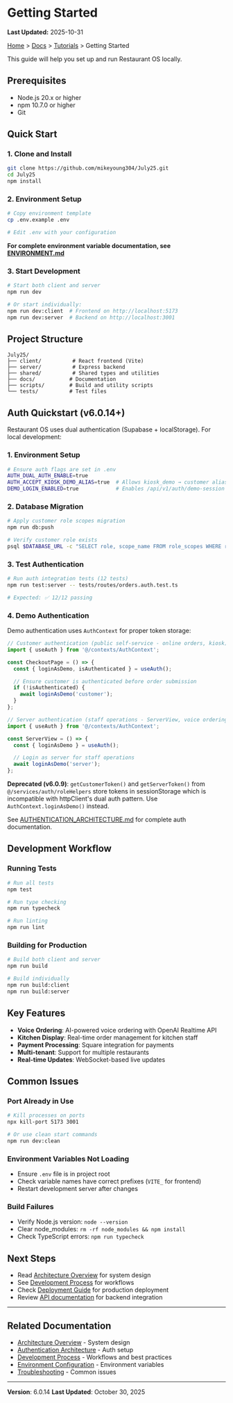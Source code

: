# Getting Started

**Last Updated:** 2025-10-31

[Home](../../index.md) > [Docs](../README.md) > [Tutorials](./README.md) > Getting Started

This guide will help you set up and run Restaurant OS locally.

## Prerequisites

- Node.js 20.x or higher
- npm 10.7.0 or higher
- Git

## Quick Start

### 1. Clone and Install
```bash
git clone https://github.com/mikeyoung304/July25.git
cd July25
npm install
```

### 2. Environment Setup
```bash
# Copy environment template
cp .env.example .env

# Edit .env with your configuration
```

**For complete environment variable documentation, see [ENVIRONMENT.md](../reference/ENVIRONMENT.md)**

### 3. Start Development
```bash
# Start both client and server
npm run dev

# Or start individually:
npm run dev:client  # Frontend on http://localhost:5173
npm run dev:server  # Backend on http://localhost:3001
```

## Project Structure

```
July25/
├── client/          # React frontend (Vite)
├── server/          # Express backend
├── shared/          # Shared types and utilities
├── docs/           # Documentation
├── scripts/        # Build and utility scripts
└── tests/          # Test files
```

## Auth Quickstart (v6.0.14+)

Restaurant OS uses dual authentication (Supabase + localStorage). For local development:

### 1. Environment Setup
```bash
# Ensure auth flags are set in .env
AUTH_DUAL_AUTH_ENABLE=true
AUTH_ACCEPT_KIOSK_DEMO_ALIAS=true  # Allows kiosk_demo → customer alias
DEMO_LOGIN_ENABLED=true            # Enables /api/v1/auth/demo-session
```

### 2. Database Migration
```bash
# Apply customer role scopes migration
npm run db:push

# Verify customer role exists
psql $DATABASE_URL -c "SELECT role, scope_name FROM role_scopes WHERE role='customer';"
```

### 3. Test Authentication
```bash
# Run auth integration tests (12 tests)
npm run test:server -- tests/routes/orders.auth.test.ts

# Expected: ✅ 12/12 passing
```

### 4. Demo Authentication

Demo authentication uses `AuthContext` for proper token storage:

```typescript
// Customer authentication (public self-service - online orders, kiosk)
import { useAuth } from '@/contexts/AuthContext';

const CheckoutPage = () => {
  const { loginAsDemo, isAuthenticated } = useAuth();

  // Ensure customer is authenticated before order submission
  if (!isAuthenticated) {
    await loginAsDemo('customer');
  }
};

// Server authentication (staff operations - ServerView, voice ordering)
import { useAuth } from '@/contexts/AuthContext';

const ServerView = () => {
  const { loginAsDemo } = useAuth();

  // Login as server for staff operations
  await loginAsDemo('server');
};
```

**Deprecated (v6.0.9)**: `getCustomerToken()` and `getServerToken()` from `@/services/auth/roleHelpers` store tokens in sessionStorage which is incompatible with httpClient's dual auth pattern. Use `AuthContext.loginAsDemo()` instead.

See [AUTHENTICATION_ARCHITECTURE.md](./docs/AUTHENTICATION_ARCHITECTURE.md) for complete auth documentation.

## Development Workflow

### Running Tests
```bash
# Run all tests
npm test

# Run type checking
npm run typecheck

# Run linting
npm run lint
```

### Building for Production
```bash
# Build both client and server
npm run build

# Build individually
npm run build:client
npm run build:server
```

## Key Features

- **Voice Ordering**: AI-powered voice ordering with OpenAI Realtime API
- **Kitchen Display**: Real-time order management for kitchen staff
- **Payment Processing**: Square integration for payments
- **Multi-tenant**: Support for multiple restaurants
- **Real-time Updates**: WebSocket-based live updates

## Common Issues

### Port Already in Use
```bash
# Kill processes on ports
npx kill-port 5173 3001

# Or use clean start commands
npm run dev:clean
```

### Environment Variables Not Loading
- Ensure `.env` file is in project root
- Check variable names have correct prefixes (`VITE_` for frontend)
- Restart development server after changes

### Build Failures
- Verify Node.js version: `node --version`
- Clear node_modules: `rm -rf node_modules && npm install`
- Check TypeScript errors: `npm run typecheck`

## Next Steps

- Read [Architecture Overview](../explanation/architecture/ARCHITECTURE.md) for system design
- See [Development Process](../how-to/development/DEVELOPMENT_PROCESS.md) for workflows
- Check [Deployment Guide](../how-to/operations/DEPLOYMENT.md) for production deployment
- Review [API documentation](../reference/api/README.md) for backend integration

---

## Related Documentation

- [Architecture Overview](../explanation/architecture/ARCHITECTURE.md) - System design
- [Authentication Architecture](../explanation/architecture/AUTHENTICATION_ARCHITECTURE.md) - Auth setup
- [Development Process](../how-to/development/DEVELOPMENT_PROCESS.md) - Workflows and best practices
- [Environment Configuration](../reference/config/ENVIRONMENT.md) - Environment variables
- [Troubleshooting](../how-to/troubleshooting/TROUBLESHOOTING.md) - Common issues

---

**Version**: 6.0.14
**Last Updated**: October 30, 2025
